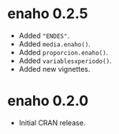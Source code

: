 # enaho 0.2.5
* Added `"ENDES"`.
* Added `media.enaho()`.
* Added `proporcion.enaho()`.
* Added `variablesxperiodo()`.
* Added new vignettes.

# enaho 0.2.0

* Initial CRAN release.
